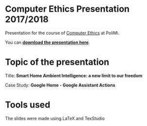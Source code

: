 # Computer Ethics Presentation 2017/2018
Presentation for the course of [Computer Ethics](http://home.deib.polimi.it/schiaffo/CE/) at PoliMi.

You can **[download the presentation here](https://github.com/ste23droid/computer_ethics_project/raw/master/ethics_presentation.pdf)**.

# Topic of the presentation
Title: **Smart Home Ambient Intelligence: a new limit to our freedom**

Case Study: **Google Home - Google Assistant Actions**

# Tools used
The slides were made using LaTeX and TexStudio
